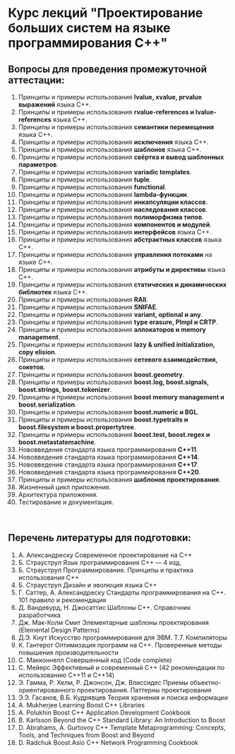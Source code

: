# Курс лекций "Проектирование больших систем на языке программирования С++"

## Вопросы для проведения промежуточной аттестации:

1.	Принципы и примеры использования **lvalue, xvalue, prvalue выражений** языка С++. 
2.	Принципы и примеры использования **rvalue-references и lvalue-references** языка С++.
3.	Принципы и примеры использования **семантики перемещения** языка С++.
4.	Принципы и примеры использования **исключения** языка С++.
5.	Принципы и примеры использования **шаблонов** языка С++. 
6.	Принципы и примеры использования **свёртка и вывод шаблонных параметров**.
7.	Принципы и примеры использования **variadic templates**. 
8.	Принципы и примеры использования **tuple**.
9.	Принципы и примеры использования **functional**.
10.	Принципы и примеры использования **lambda-функции**. 
11.	Принципы и примеры использования **инкапсуляции классов**.
12.	Принципы и примеры использования **наследования классов**.
13.	Принципы и примеры использования **полиморфизма типов**.
14.	Принципы и примеры использования **компонентов и модулей**.
15.	Принципы и примеры использования **интерфейсов** языка С++.
16.	Принципы и примеры использования **абстрактных классов** языка С++.
17.	Принципы и примеры использования **управления потоками** на языке С++.
18.	Принципы и примеры использования **атрибуты и директивы** языка С++.
19.	Принципы и примеры использования **статических и динамических библиотек** языка С++.
20.	Принципы и примеры использования **RAII**. 
21.	Принципы и примеры использования **SNIFAE**. 
22.	Принципы и примеры использования **variant, optional и any**.
23.	Принципы и примеры использования **type erasure, PImpl и CRTP**.
24.	Принципы и примеры использования **аллокаторов и memory management**.
25.	Принципы и примеры использования **lazy & unified initialization, copy elision**.
26.	Принципы и примеры использования **сетевого взаимодействия, сокетов**.
27.	Принципы и примеры использования **boost.geometry**.
28.	Принципы и примеры использования **boost.log, boost.signals, boost.strings, boost.tokenizer**.
29.	Принципы и примеры использования **boost memory management и boost.serialization**.
30.	Принципы и примеры использования **boost.numeric и BGL**.
31.	Принципы и примеры использования **boost.typetraits и boost.filesystem и boost.propertytree**.
32.	Принципы и примеры использования **boost.test, boost.regex и boost.metastatemachine**.
33.	Нововведения стандарта языка программирования **С++11**. 
34.	Нововведения стандарта языка программирования **С++14**. 
35.	Нововведения стандарта языка программирования **С++17**. 
36.	Нововведения стандарта языка программирования **С++20**.
37.	Принципы и примеры использования **шаблонов проектирования**.
38.	Жизненный цикл приложения.
39.	Архитектура приложения.
40.	Тестирование и документация.

 
## Перечень литературы для подготовки:

1.  А. Александреску Современное проектирование на C++
2.	Б. Страуструп Язык программирования С++ — 4 изд.
3.	Б. Страуструп Программирование. Принципы и практика использования C++
4.	Б. Страуструп Дизайн и эволюция языка С++
5.	Г. Саттер, А. Александреску Стандарты программирования на С++. 101 правило и рекомендация
6.	Д. Вандевурд, Н. Джосаттис  Шаблоны C++. Справочник разработчика
7.  Дж. Мак-Колм Смит Элементарные шаблоны проектирования (Elemental Design Patterns)
8.  Д.Э. Кнут Искусство программирования для ЭВМ. Т.7. Компиляторы
9.  К. Гантерот  Оптимизация программ на C++. Проверенные методы повышения производительности
10. С. Макконнелл Совершенный код (Code complete)
11.	С. Мейерс Эффективный и современный С++ (42 рекомендации по использованию C++11 и C++14)
12.	Э. Гамма, Р. Хелм, Р. Джонсон, Дж. Влиссидес Приемы объектно-ориентированного проектирования. Паттерны проектирования
13.	Э.Э. Гасанов, В.Б. Кудрявцев Теория хранения и поиска информации
14.	A. Mukherjee Learning Boost C++ Libraries
15.	A. Polukhin Boost C++ Application Development Cookbook
16.	B. Karlsson Beyond the C++ Standard Library: An Introduction to Boost
17.	D. Abrahams, A. Gurtovoy C++ Template Metaprogramming: Concepts, Tools, and Techniques from Boost and Beyond
18.	D. Radchuk Boost.Asio C++ Network Programming Cookbook


